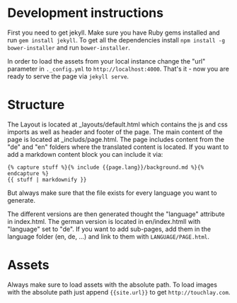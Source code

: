 Development instructions
========================

First you need to get jekyll. Make sure you have Ruby gems installed and run `gem install jekyll`.
To get all the dependencies install `npm install -g bower-installer` and run `bower-installer`.

In order to load the assets from your local instance change the "url" parameter in `._config.yml` to `http://localhost:4000`.
That's it - now you are ready to serve the page via `jekyll serve`.

Structure
=========

The Layout is located at _layouts/default.html which contains the js and css imports as well as header and footer of the page.
The main content of the page is located at _includs/page.html. The page includes content from the "de" and "en" folders where the translated content is located. If you want to add a markdown content block you can include it via:
```
{% capture stuff %}{% include {{page.lang}}/background.md %}{% endcapture %}
{{ stuff | markdownify }}
```
But always make sure that the file exists for every language you want to generate.

The different versions are then generated thought the "language" attribute in index.html. The german version is located in en/index.htmll with "language" set to "de".
If you want to add sub-pages, add them in the language folder (en, de, ...) and link to them with `LANGUAGE/PAGE.html`.

Assets
======

Always make sure to load assets with the absolute path. To load images with the absolute path just append `{{site.url}}` to get `http://touchlay.com`.
